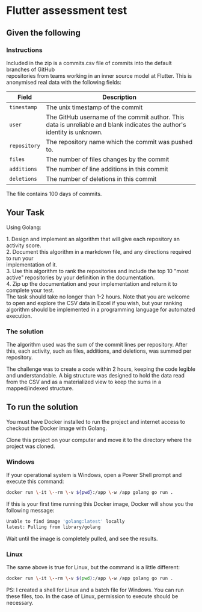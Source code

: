 # Flutter assessment test

## Given the following

### Instructions

Included in the zip is a commits.csv file of commits into the default branches of GitHub  
repositories from teams working in an inner source model at Flutter. This is anonymised real data with the following fields:

| Field        | Description                                                  |
| ------------ | ------------------------------------------------------------ |
| `timestamp`  | The unix timestamp of the commit                             |
| `user`       | The GitHub username of the commit author. This data is unreliable and blank indicates the author's identity is unknown. |
| `repository` | The repository name which the commit was pushed to.          |
| `files`      | The number of files changes by the commit                    |
| `additions`  | The number of line additions in this commit                  |
| `deletions`  | The number of deletions in this commit                       |

The file contains 100 days of commits.

## Your Task

Using Golang:

1\. Design and implement an algorithm that will give each repository an activity score.  
2\. Document this algorithm in a markdown file, and any directions required to run your  
implementation of it.  
3\. Use this algorithm to rank the repositories and include the top 10 "most active" repositories by your definition in the documentation.  
4\. Zip up the documentation and your implementation and return it to complete your test.  
The task should take no longer than 1-2 hours. Note that you are welcome to open and explore the CSV data in Excel if you wish, but your ranking algorithm should be implemented in a programming language for automated execution.

### The solution

The algorithm used was the sum of the commit lines per repository. After this, each activity, such as files, additions, and deletions, was summed per repository.

The challenge was to create a code within 2 hours, keeping the code legible and understandable. A big structure was designed to hold the data read from the CSV and as a materialized view to keep the sums in a mapped/indexed structure.

## To run the solution

You must have Docker installed to run the project and internet access to checkout the Docker image with Golang.

Clone this project on your computer and move it to the directory where the project was cloned.

### Windows

If your operational system is Windows, open a Power Shell prompt and execute this command:  

```sh
docker run \-it \--rm \-v ${pwd}:/app \-w /app golang go run .
```

If this is your first time running this Docker image, Docker will show you the following message:  

```sh
Unable to find image 'golang:latest' locally
latest: Pulling from library/golang
```

Wait until the image is completely pulled, and see the results.

### Linux

The same above is true for Linux, but the command is a little different:

```sh
docker run \-it \--rm \-v $(pwd):/app \-w /app golang go run .
```

PS: I created a shell for Linux and a batch file for Windows. You can run these files, too. In the case of Linux, permission to execute should be necessary.
